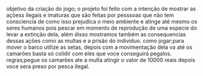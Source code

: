 objetivo da criação do jogo; o projeto foi feito com a intenção de mostrar as açõess ilegais e imaturas que são feitas por pesssoas que não tem consciencia de como isso prejudica o meio ambiente e atinge até mesmo os seres humanos pois pescar em momento de reprodução de uma especie do levar a extinção dela, além disso mostramos também as consequencias dessas ações  como as multas e a prisão do individuo.
como jogar;para mover o barco utilize as setas, depois com a movimentação dela va até os camarões basta só colidir com eles que voce conseguirá pegalos.
regras;pegue os camarões ate a multa atingir o valor de 10000 reais depois voce sera preso por pesca ilegal.
